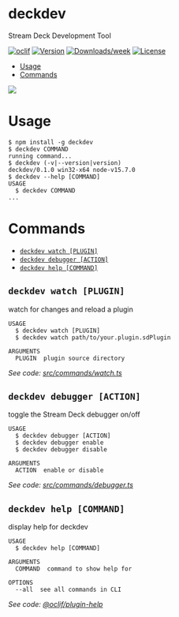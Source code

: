 # deckdev

Stream Deck Development Tool

[![oclif](https://img.shields.io/badge/cli-oclif-brightgreen.svg)](https://oclif.io)
[![Version](https://img.shields.io/npm/v/deckdev.svg)](https://npmjs.org/package/deckdev)
[![Downloads/week](https://img.shields.io/npm/dw/deckdev.svg)](https://npmjs.org/package/deckdev)
[![License](https://img.shields.io/npm/l/deckdev.svg)](https://github.com/hhaidar/deckdev/blob/master/package.json)

<!-- toc -->
- [Usage](#usage)
- [Commands](#commands)
<!-- tocstop -->

<img src="https://i.imgur.com/qvEincx.gif" />

# Usage

<!-- usage -->

```sh-session
$ npm install -g deckdev
$ deckdev COMMAND
running command...
$ deckdev (-v|--version|version)
deckdev/0.1.0 win32-x64 node-v15.7.0
$ deckdev --help [COMMAND]
USAGE
  $ deckdev COMMAND
...
```

<!-- usagestop -->

# Commands

<!-- commands -->

- [`deckdev watch [PLUGIN]`](#deckdev-watch-plugin)
- [`deckdev debugger [ACTION]`](#deckdev-debugger-action)
- [`deckdev help [COMMAND]`](#deckdev-help-command)

## `deckdev watch [PLUGIN]`

watch for changes and reload a plugin

```
USAGE
  $ deckdev watch [PLUGIN]
  $ deckdev watch path/to/your.plugin.sdPlugin

ARGUMENTS
  PLUGIN  plugin source directory
```

_See code: [src/commands/watch.ts](https://github.com/hhaidar/deckdev/blob/v0.1.0/src/commands/watch.ts)_

## `deckdev debugger [ACTION]`

toggle the Stream Deck debugger on/off

```
USAGE
  $ deckdev debugger [ACTION]
  $ deckdev debugger enable
  $ deckdev debugger disable

ARGUMENTS
  ACTION  enable or disable
```

_See code: [src/commands/debugger.ts](https://github.com/hhaidar/deckdev/blob/v0.1.0/src/commands/debugger.ts)_

## `deckdev help [COMMAND]`

display help for deckdev

```
USAGE
  $ deckdev help [COMMAND]

ARGUMENTS
  COMMAND  command to show help for

OPTIONS
  --all  see all commands in CLI
```

_See code: [@oclif/plugin-help](https://github.com/oclif/plugin-help/blob/v3.2.2/src/commands/help.ts)_

<!-- commandsstop -->
